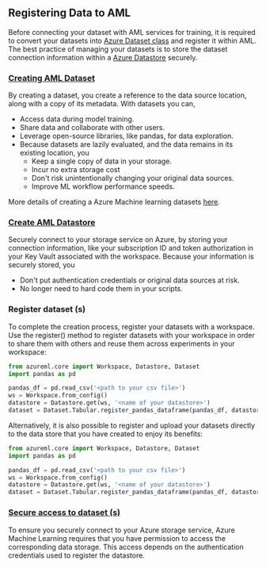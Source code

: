 ## Registering Data to AML
Before connecting your dataset with AML services for training, it is required to convert your datasets into [Azure Dataset class](https://docs.microsoft.com/en-us/python/api/azureml-core/azureml.core.dataset(class)?view=azure-ml-py) and register it within AML. The best practice of managing your datasets is to store the dataset connection information within a [Azure Datastore](https://docs.microsoft.com/en-us/python/api/azureml-core/azureml.core.datastore.datastore?view=azure-ml-py) securely.
<!-- [Creating data store and dataset](https://docs.microsoft.com/en-us/azure/machine-learning/how-to-connect-data-ui?tabs=credential#create-datastores) -->

### [Creating AML Dataset](https://docs.microsoft.com/en-us/azure/machine-learning/how-to-connect-data-ui?tabs=credential#create-datasets)
By creating a dataset, you create a reference to the data source location, along with a copy of its metadata. 
With datasets you can,
* Access data during model training.
* Share data and collaborate with other users.
* Leverage open-source libraries, like pandas, for data exploration.
* Because datasets are lazily evaluated, and the data remains in its existing location, you
    * Keep a single copy of data in your storage.
    * Incur no extra storage cost
    * Don't risk unintentionally changing your original data sources.
    * Improve ML workflow performance speeds.

More details of creating a Azure Machine learning datasets [here](https://docs.microsoft.com/en-us/azure/machine-learning/how-to-create-register-datasets#create-datasets-from-datastores).

### [Create AML Datastore](https://docs.microsoft.com/en-us/azure/machine-learning/how-to-connect-data-ui?tabs=credential#create-datastores) 
Securely connect to your storage service on Azure, by storing your connection information, like your subscription ID and token authorization in your Key Vault associated with the workspace.
Because your information is securely stored, you
* Don't put authentication credentials or original data sources at risk.
* No longer need to hard code them in your scripts.

### Register dataset (s)
To complete the creation process, register your datasets with a workspace. Use the register() method to register datasets with your workspace in order to share them with others and reuse them across experiments in your workspace:
```python
from azureml.core import Workspace, Datastore, Dataset
import pandas as pd

pandas_df = pd.read_csv('<path to your csv file>')
ws = Workspace.from_config()
datastore = Datastore.get(ws, '<name of your datastore>')
dataset = Dataset.Tabular.register_pandas_dataframe(pandas_df, datastore, "dataset_from_pandas_df", show_progress=True)
```

Alternatively, it is also possible to register and upload your datasets directly to the data store that you have created to enjoy its benefits:
```python
from azureml.core import Workspace, Datastore, Dataset
import pandas as pd

pandas_df = pd.read_csv('<path to your csv file>')
ws = Workspace.from_config()
datastore = Datastore.get(ws, '<name of your datastore>')
dataset = Dataset.Tabular.register_pandas_dataframe(pandas_df, datastore, "dataset_from_pandas_df", show_progress=True)
```

### [Secure access to dataset (s)](https://docs.microsoft.com/en-us/azure/machine-learning/how-to-connect-data-ui?tabs=credential#storage-access-and-permissions)
To ensure you securely connect to your Azure storage service, Azure Machine Learning requires that you have permission to access the corresponding data storage. This access depends on the authentication credentials used to register the datastore.






